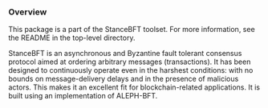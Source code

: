 ### Overview

This package is a part of the StanceBFT toolset. For more information, see the README
in the top-level directory.

StanceBFT is an asynchronous and Byzantine fault tolerant consensus protocol aimed at ordering arbitrary messages (transactions). It has been designed to continuously operate even in the harshest conditions: with no bounds on message-delivery delays and in the presence of malicious actors. This makes it an excellent fit for blockchain-related applications. It is built using an implementation of ALEPH-BFT.
